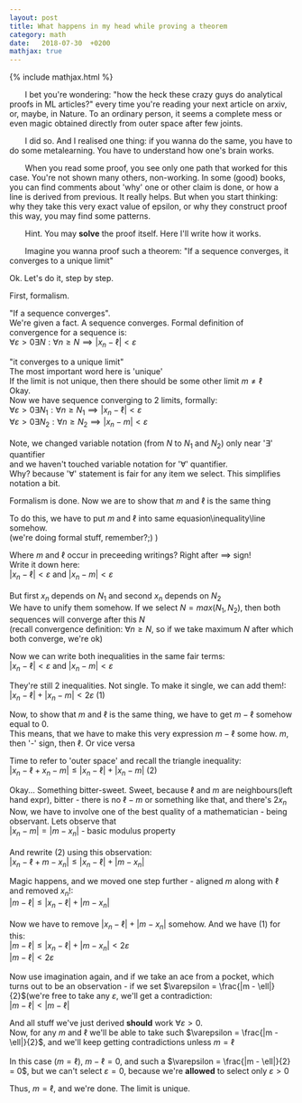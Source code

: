 ```yaml
---
layout: post
title: What happens in my head while proving a theorem
category: math
date:   2018-07-30  +0200
mathjax: true
---
```


{% include mathjax.html %}

&nbsp; &nbsp; &nbsp; &nbsp;I bet you're wondering: "how the heck these crazy guys do analytical proofs in ML articles?"
every time you're reading your next article on arxiv, or, maybe, in Nature.
To an ordinary person, it seems a complete mess or even magic obtained directly from outer space after few joints.

&nbsp; &nbsp; &nbsp; &nbsp;I did so. And I realised one thing: if you wanna do the same, you have to do some metalearning.
You have to understand how one's brain works.

&nbsp; &nbsp; &nbsp; &nbsp;When you read some proof, you see only one path that worked for this case.
You're not shown many others, non-working. In some (good) books, you can find comments
about 'why' one or other claim is done, or how a line is derived from previous.
It really helps. But when you start thinking: why they take this very exact value of epsilon,
or why they construct proof this way, you may find some patterns.

&nbsp; &nbsp; &nbsp; &nbsp;Hint. You may <b>solve</b> the proof itself.
Here I'll write how it works.

&nbsp; &nbsp; &nbsp; &nbsp;Imagine you wanna proof such a theorem:
"If a sequence converges, it converges to a unique limit"

Ok. Let's do it, step by step.

First, formalism.

"If a sequence converges". <br>
We're given a fact. A sequence converges. Formal definition of convergence for a sequence is:<br>
$\forall \varepsilon > 0 \exists N: \forall n \ge N \implies |x_n - \ell| < \varepsilon$ <br>

"it converges to a unique limit"<br>
The most important word here is 'unique'<br>
If the limit is not unique, then there should be some other limit $m \neq \ell$<br>
Okay.<br>
Now we have sequence converging to 2 limits, formally: <br>
$\forall \varepsilon > 0 \exists N_1: \forall n \ge N_1 \implies |x_n - \ell| < \varepsilon$<br>
$\forall \varepsilon > 0 \exists N_2: \forall n \ge N_2 \implies |x_n - m| < \varepsilon$<br><br>
Note, we changed variable notation (from $N$ to $N_1$ and $N_2$) only near '$\exists$' quantifier<br>
and we haven't touched variable notation for '$\forall$' quantifier.<br>
Why? because '$\forall$' statement is fair for any item we select. This simplifies notation a bit.

Formalism is done. Now we are to show that $m$ and $\ell$ is the same thing

To do this, we have to put $m$ and $\ell$ into same equasion\inequality\line somehow.<br>
(we're doing formal stuff, remember?;) )<br>

Where $m$ and $\ell$ occur in preceeding writings? Right after $\implies$ sign!<br>
Write it down here:<br>
       $|x_n - \ell| < \varepsilon$ and $|x_n - m| < \varepsilon$<br><br>
But first $x_n$ depends on $N_1$ and second $x_n$ depends on $N_2$<br>
We have to unify them somehow.
If we select $N = max(N_1, N_2)$, then both sequences will converge after this $N$<br>
(recall convergence definition: $\forall n \ge N$, so if we take maximum $N$ after which both converge, we're ok)<br>

Now we can write both inequalities in the same fair terms:<br>
$|x_n - \ell| < \varepsilon$ and $|x_n - m| < \varepsilon$<br>

They're still 2 inequalities. Not single. To make it single, we can add them!:<br>
$|x_n - \ell| + |x_n - m| < 2\varepsilon$ (1)

Now, to show that $m$ and $\ell$ is the same thing, we have to get $m - \ell$ somehow equal to 0.<br>
This means, that we have to make this very expression $m - \ell$ some how. $m$, then '-' sign, then $\ell$. Or vice versa<br>

Time to refer to 'outer space' and recall the triangle inequality:<br>
$|x_n - \ell + x_n - m| \le |x_n - \ell| + |x_n - m|$ (2)

Okay... Something bitter-sweet. Sweet, because  $\ell$ and $m$ are neighbours(left hand expr), bitter - there is no $\ell - m$ or something like that, and there's $2x_n$<br>
Now, we have to involve one of the best quality of a mathematician - being observant. Lets observe that<br>
$|x_n - m| = |m - x_n|$ - basic modulus property<br><br>
And rewrite (2) using this observation:<br>
$|x_n - \ell + m - x_n| \le |x_n - \ell| + |m - x_n|$

Magic happens, and we moved one step further - aligned $m$ along with $\ell$ and removed $x_n$!:<br>
$|m - \ell| \le |x_n - \ell| + |m - x_n|$<br><br>
Now we have to remove $|x_n - \ell| + |m - x_n|$ somehow. And we have (1) for this:<br>
$|m - \ell| \le |x_n - \ell| + |m - x_n| < 2\varepsilon$<br>
$|m - \ell| < 2\varepsilon$<br><br>
Now use imagination again, and if we take an ace from a pocket, which turns out to be an observation - if we set $\varepsilon = \frac{|m - \ell|}{2}$(we're free to take any $\varepsilon$, we'll get a contradiction:<br>
$|m - \ell| < |m - \ell|$

And all stuff we've just derived <b>should</b> work $\forall \varepsilon > 0$.<br>
Now, for any $m$ and $\ell$ we'll be able to take such $\varepsilon = \frac{|m - \ell|}{2}$, and we'll keep getting contradictions unless $m = \ell$<br><br>
In this case ($m = \ell$),  $m - \ell = 0$, and such a $\varepsilon = \frac{|m - \ell|}{2} = 0$, but we can't select $\varepsilon = 0$, because we're <b>allowed</b> to select only $\varepsilon > 0$

Thus, $m = \ell$, and we're done. The limit is unique.


